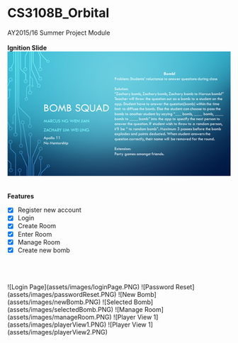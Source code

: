 # CS3108B_Orbital
AY2015/16 Summer Project Module
<br>
<br>
**Ignition Slide**
<br>
![Ignition Slide](assets/images/ignition_slide.png)
<br>
<br>
<br>
**Features**
<br>
- [x] Register new account
- [x] Login
- [x] Create Room
- [x] Enter Room
- [x] Manage Room
- [x] Create new bomb
<br>
<br>
<br>
![Login Page](assets/images/loginPage.PNG)
![Password Reset](assets/images/passwordReset.PNG)
![New Bomb](assets/images/newBomb.PNG)
![Selected Bomb](assets/images/selectedBomb.PNG)
![Manage Room](assets/images/manageRoom.PNG)
![Player View 1](assets/images/playerView1.PNG)
![Player View 1](assets/images/playerView2.PNG)
